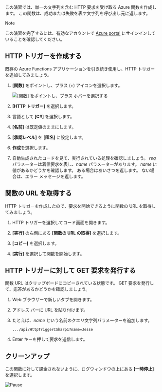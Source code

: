 この演習では、単一の文字列を含む HTTP 要求を受け取る Azure 関数を作成します。 この関数は、成功または失敗を表す文字列を呼び出し元に返します。

> [!NOTE]
> この演習を完了するには、有効なアカウントで [Azure portal](https://portal.azure.com/) にサインインしていることを確認してください。

## <a name="create-an-http-trigger"></a>HTTP トリガーを作成する

既存の Azure Functions アプリケーションを引き続き使用し、HTTP トリガーを追加してみましょう。

1. **[関数]** をポイントし、プラス (+) アイコンを選択します。

    ![[関数] をポイントし、プラス ホバーを選択する](../media-drafts/4-hover-function.png)

1. **[HTTP トリガー]** を選択します。

1. 言語として **[C#]** を選択します。 

1. **[名前]** は既定値のままにします。

1. **[承認レベル]** を **[匿名]** に設定します。

1. **作成**を選択します。

1. 自動生成されたコードを見て、実行されている処理を確認しましょう。 *req* パラメーターは着信要求を表し、*name* パラメーターがあります。 *name* に値があるかどうかを確認します。 ある場合はあいさつを返します。 ない場合は、エラー メッセージを返します。

## <a name="get-your-function-url"></a>関数の URL を取得する

HTTP トリガーを作成したので、要求を開始できるように関数の URL を取得してみましょう。

1. HTTP トリガーを選択してコード画面を開きます。

1. **[実行]** の右側にある **[関数の URL の取得]** を選択します。

1. **[コピー]** を選択します。

1. **[実行]** を選択して関数を開始します。

## <a name="issue-a-get-request-to-your-http-trigger"></a>HTTP トリガーに対して GET 要求を発行する

関数 URL はクリップボードにコピーされている状態です。 GET 要求を発行して、応答があるかどうかを確認しましょう。

1. Web ブラウザーで新しいタブを開きます。

1. アドレス バーに URL を貼り付けます。

1. たとえば、*name* という名前のクエリ文字列パラメーターを追加します。

    ```
    .../api/HttpTriggerCSharp1?name=Jesse
    ```

1. Enter キーを押して要求を送信します。

## <a name="clean-up"></a>クリーンアップ

この関数に対して課金されないように、ログウィンドウの上にある **[一時停止]** を選択します。

![Pause](../media-drafts/4-pause-timer.png)


